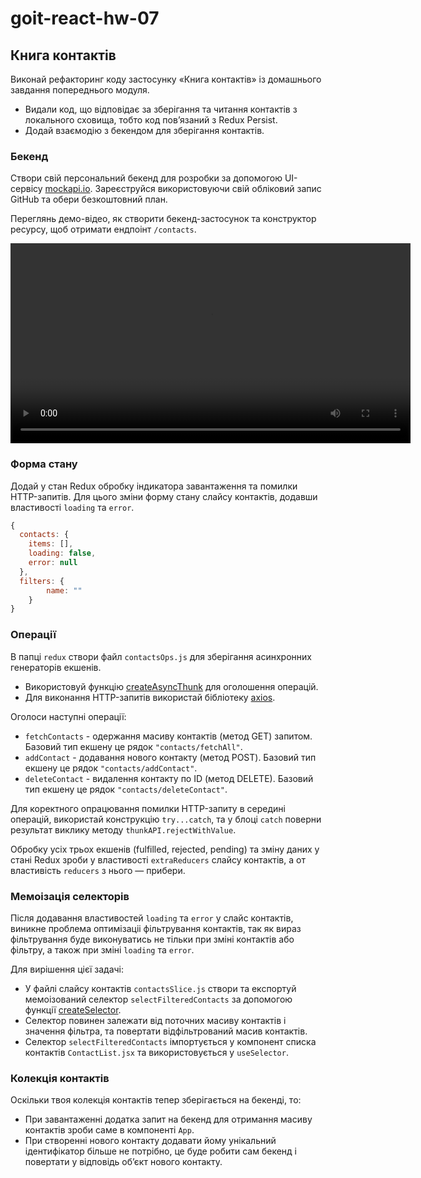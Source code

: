 # goit-react-hw-07

## Книга контактів

Виконай рефакторинг коду застосунку «Книга контактів» із домашнього завдання попереднього модуля.

- Видали код, що відповідає за зберігання та читання контактів з локального сховища, тобто код пов’язаний з Redux Persist.
- Додай взаємодію з бекендом для зберігання контактів.

### Бекенд

Створи свій персональний бекенд для розробки за допомогою UI-сервісу [mockapi.io](https://mockapi.io/). Зареєструйся використовуючи свій обліковий запис GitHub та обери безкоштовний план.

Переглянь демо-відео, як створити бекенд-застосунок та конструктор ресурсу, щоб отримати ендпоінт `/contacts`.

<video src="./public/a90c8b29-b59a-4052-a3c9-92987e8c81092024-03-27 18-32-29.mp4" width="640" height="320" controls></video>

### Форма стану

Додай у стан Redux обробку індикатора завантаження та помилки HTTP-запитів. Для цього зміни форму стану слайсу контактів, додавши властивості `loading` та `error`.

```js
{
  contacts: {
    items: [],
    loading: false,
    error: null
  },
  filters: {
		name: ""
	}
}
```

### Операції

В папці `redux` створи файл `contactsOps.js` для зберігання асинхронних генераторів екшенів.

- Використовуй функцію [createAsyncThunk](https://redux-toolkit.js.org/api/createAsyncThunk) для оголошення операцій.
- Для виконання HTTP-запитів використай бібліотеку [axios](https://axios-http.com/uk/docs/intro).

Оголоси наступні операції:

- `fetchContacts` - одержання масиву контактів (метод GET) запитом. Базовий тип екшену це рядок `"contacts/fetchAll"`.
- `addContact` - додавання нового контакту (метод POST). Базовий тип екшену це рядок `"contacts/addContact"`.
- `deleteContact` - видалення контакту по ID (метод DELETE). Базовий тип екшену це рядок `"contacts/deleteContact"`.

Для коректного опрацювання помилки HTTP-запиту в середині операцій, використай конструкцію `try...catch`, та у блоці `catch` поверни результат виклику методу `thunkAPI.rejectWithValue`.

Обробку усіх трьох екшенів (fulfilled, rejected, pending) та зміну даних у стані Redux зроби у властивості `extraReducers` слайсу контактів, а от властивість `reducers` з нього — прибери.

### Мемоізація селекторів

Після додавання властивостей `loading` та `error` у слайс контактів, виникне проблема оптимізаціі фільтрування контактів, так як вираз фільтрування буде виконуватись не тільки при зміні контактів або фільтру, а також при зміні `loading` та `error`.

Для вирішення цієї задачі:

- У файлі слайсу контактів `contactsSlice.js` створи та експортуй мемоізований селектор `selectFilteredContacts` за допомогою функції [createSelector](https://redux-toolkit.js.org/api/createSelector).
- Селектор повинен залежати від поточних масиву контактів і значення фільтра, та повертати відфільтрований масив контактів.
- Селектор `selectFilteredContacts` імпортується у компонент списка контактів `ContactList.jsx` та використовується у `useSelector`.

### Колекція контактів

Оскільки твоя колекція контактів тепер зберігається на бекенді, то:

- При завантаженні додатка запит на бекенд для отримання масиву контактів зроби саме в компоненті `Арр`.
- При створенні нового контакту додавати йому унікальний ідентифікатор більше не потрібно, це буде робити сам бекенд і повертати у відповідь об’єкт нового контакту.
